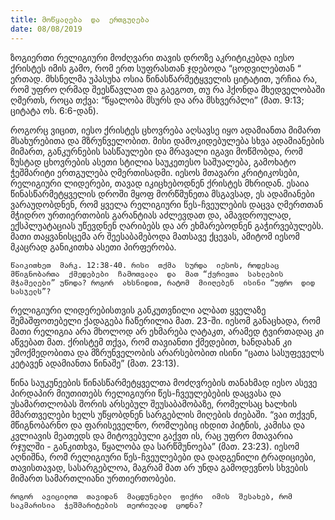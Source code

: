 ```yaml
---
title: მოწყალება  და  ერთგულება
date: 08/08/2019
---
```


ზოგიერთი  რელიგიური  მოძღვარი  თავის  დროზე  აკრიტიკებდა  იესო  ქრისტეს  იმის  გამო, რომ  ერთ  სუფრასთან  ჯდებოდა “ცოდვილებთან “ ერთად. მხსნელმა  უპასუხა  ოსია  წინასწარმეტყველის  ციტატით, ურჩია  რა, რომ  უფრო  ღრმად  შეესწავლათ  და  გაეგოთ, თუ  რა  ჰქონდა  მხედველობაში  ღმერთს, როცა  თქვა: “წყალობა  მსურს  და  არა  მსხვერპლი” (მათ. 9:13; ციტატა  ოს. 6:6-დან).

როგორც  ვიცით, იესო  ქრისტეს  ცხოვრება  აღსავსე  იყო  ადამიანთა  მიმართ  მსახურებითა  და  მზრუნველობით. მისი  დამოკიდებულება  სხვა  ადამიანების  მიმართ, განკურნების  სასწაულები  და  მრავალი  იგავი  მოწმობდა, რომ  ზუსტად  ცხოვრების  ასეთი  სტილია  საუკეთესო  საშუალება, გამოხატო  ჭეშმარიტი  ერთგულება  ღმერთისადმი. იესოს  მთავარი  კრიტიკოსები, რელიგიური  ლიდერები, თავად  იკიცხებოდნენ  ქრისტეს  მხრიდან. ესაია  წინასწარმეტყველის  დროში  მყოფ  მორწმუნეთა  მსგავსად, ეს  ადამიანები  ვარაუდობდნენ, რომ  ყველა  რელიგიური  წეს-ჩვეულების  დაცვა  ღმერთთან  მჭიდრო  ურთიერთობის  გარანტიას  აძლევდათ  და, ამავდროულად, ექსპლუატაციას  უწევდნენ  ღარიბებს  და  არ  ეხმარებოდნენ  გაჭირვებულებს. მათი  თაყვანისცემა  არ  შეესაბამებოდა  მათსავე  ქცევას, ამიტომ  იესომ  მკაცრად  განიკითხა  ასეთი  პირფერობა.

`წაიკითხეთ  მარკ. 12:38-40. რისი  თქმა  სურდა  იესოს, როდესაც  მწიგნობართა  ქმედებები  ჩამოთვალა  და  მათ “ქვრივთა  სახლების  მჭამელები” უწოდა? როგორ  ახსნიდით, რატომ  მიიღებენ  ისინი “უფრო  დიდ  სასჯელს”?`

რელიგიური  ლიდერებისთვის  განკუთვნილი  ალბათ  ყველაზე  შემაშფოთებელი  ქადაგება  ჩაწერილია  მათ. 23-ში. იესომ  განაცხადა, რომ  მათი  რელიგია  არა  მხოლოდ  არ  ეხმარება  ღატაკთ, არამედ  ტვირთადაც  კი  აწვებათ  მათ. ქრისტემ  თქვა, რომ  თავიანთი  ქმედებით, ხანდახან  კი  უმოქმედობითა  და  მზრუნველობის  არარსებობით  ისინი “ცათა  სასუფეველს  კეტავენ  ადამიანთა  წინაშე” (მათ. 23:13).

წინა  საუკუნეების  წინასწარმეტყველთა  მოძღვრების  თანახმად  იესო  ასევე  პირდაპირ  მიუთითებს  რელიგიური  წეს-ჩვეულებების  დაცვასა  და  უსამართლობას  შორის  არსებულ  შეუსაბამობაზე, რომელსაც  ხალხის  მმართველები  ხელს  უწყობდნენ  სარგებლის  მიღების  ძიებაში. “ვაი  თქვენ, მწიგნობარნო  და  ფარისეველნო, რომლებიც  იხდით  პიტნის, კამისა  და  კვლიავის  მეათედს  და  მიტოვებული  გაქვთ  ის, რაც  უფრო  მთავარია  რჯულში - განკითხვა, წყალობა  და  სარწმუნოება” (მათ. 23:23). იესომ  აღნიშნა, რომ  რელიგიური  წეს-ჩვეულებები  და  დადგენილი  ტრადიციები, თავისთავად, სასარგებლოა, მაგრამ  მათ  არ  უნდა  გამოდევნოს  სხვების  მიმართ  სამართლიანი  ურთიერთობები.

`როგორ  ავიცილოთ  თავიდან  მაცდუნებლი  ფიქრი  იმის  შესახებ, რომ  საკმარისია  ჭეშმარიტების  თეორიულად  ცოდნა?`
